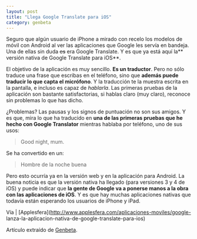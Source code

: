 ```yaml
---
layout: post
title: "Llega Google Translate para iOS"
category: genbeta
---
```




Seguro que algún usuario de iPhone a mirado con recelo los modelos de móvil
con Android al ver las aplicaciones que Google les servía en bandeja. Una de
ellas sin duda <del>es</del> era Google Translate. Y es que ya está aquí la**
versión nativa de Google Translate para iOS**.

El objetivo de la aplicación es muy sencillo. **Es un traductor**. Pero no
sólo traduce una frase que escribas en el teléfono, sino que **además puede
traducir lo que capta el micrófono**. Y la traducción te la muestra escrita en
la pantalla, e incluso es capaz de _hablarla_. Las primeras pruebas de la
aplicación son bastante satisfactorias, si hablas claro (muy claro), reconoce
sin problemas lo que has dicho.

¿Problemas? Las pausas y los signos de puntuación no son sus amigos. Y es que,
mira lo que ha traducido en **una de las primeras pruebas que he hecho con
Google Translator** mientras hablaba por teléfono, uno de sus usos:  

> Good night, mum.

Se ha convertido en un:

> Hombre de la noche buena

Pero esto ocurría ya en la versión web y en la aplicación para Android. La
buena noticia es que la versión nativa ha llegado (para versiones 3 y 4 de
iOS) y puede indicar que **la gente de Google va a ponerse manos a la obra con
las aplicaciones de iOS**. Y es que hay muchas aplicaciones nativas que
todavía están esperando los usuarios de iPhone y iPad.

Vía | [Applesfera](http://www.applesfera.com/aplicaciones-moviles/google-
lanza-la-aplicacion-nativa-de-google-translate-para-ios)

Artículo extraído de [Genbeta](http://www.genbeta.com).